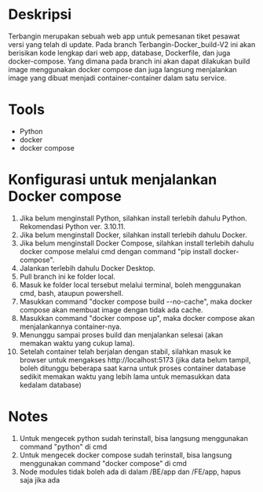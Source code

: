# Deskripsi

Terbangin merupakan sebuah web app untuk pemesanan tiket pesawat versi yang telah di update.
Pada branch Terbangin-Docker_build-V2 ini akan berisikan kode lengkap dari web app, database, Dockerfile, dan juga docker-compose. Yang dimana pada branch ini akan dapat dilakukan build image menggunakan docker compose dan juga langsung menjalankan image yang dibuat menjadi container-container dalam satu service.

# Tools

- Python
- docker
- docker compose

# Konfigurasi untuk menjalankan Docker compose

1. Jika belum menginstall Python, silahkan install terlebih dahulu Python. Rekomendasi Python ver. 3.10.11.
2. Jika belum menginstall Docker, silahkan install terlebih dahulu Docker.
3. Jika belum menginstall Docker Compose, silahkan install terlebih dahulu docker compose melalui cmd dengan command "pip install docker-compose".
4. Jalankan terlebih dahulu Docker Desktop.
5. Pull branch ini ke folder local.
6. Masuk ke folder local tersebut melalui terminal, boleh menggunakan cmd, bash, ataupun powershell.
7. Masukkan command "docker compose build --no-cache", maka docker compose akan membuat image dengan tidak ada cache.
8. Masukkan command "docker compose up", maka docker compose akan menjalankannya container-nya.
9. Menunggu sampai proses build dan menjalankan selesai (akan memakan waktu yang cukup lama).
10. Setelah container telah berjalan dengan stabil, silahkan masuk ke browser untuk mengakses http://localhost:5173 (jika data belum tampil, boleh ditunggu beberapa saat karna untuk proses container database sedikit memakan waktu yang lebih lama untuk memasukkan data kedalam database)

# Notes

1. Untuk mengecek python sudah terinstall, bisa langsung menggunakan command "python" di cmd
2. Untuk mengecek docker compose sudah terinstall, bisa langsung menggunakan command "docker compose" di cmd
3. Node modules tidak boleh ada di dalam /BE/app dan /FE/app, hapus saja jika ada